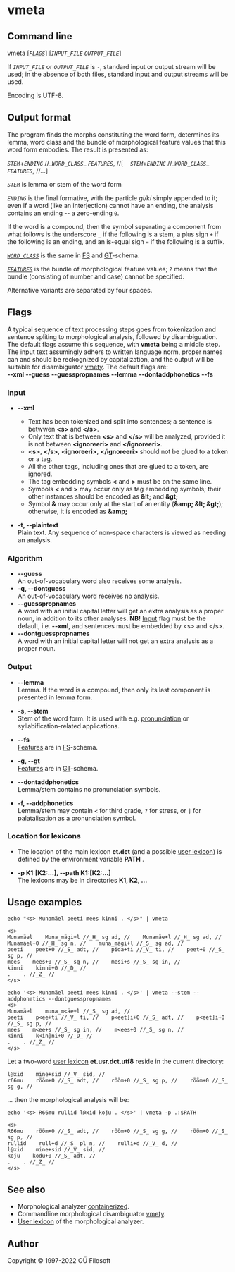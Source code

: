 # vmeta 

## Command line

vmeta \[[*`FLAGS`*](#flag_desc)\] [*`INPUT_FILE`* *`OUTPUT_FILE`*] 

If *`INPUT_FILE`* or *`OUTPUT_FILE`* is ```-```, standard input or output stream will be used; in the absence of both files, standard input and output streams will be used.

Encoding is UTF-8.

## Output format
The program finds the morphs constituting the word form, determines its lemma, word class and the bundle of morphological feature values that this word form embodies. The result is presented as:

*`STEM`*\+*`ENDING`* //\_*`WORD_CLASS`*\_ *`FEATURES`*, //\[&nbsp;&nbsp;&nbsp;&nbsp;*`STEM`*\+*`ENDING`* //\_*`WORD_CLASS`*\_ *`FEATURES`*, //...\]


*`STEM`* is lemma or stem of the word form

*`ENDING`* is the final formative, with the particle *gi/ki* simply appended to it; even if a word (like an interjection) cannot have an ending, the analysis contains an ending -- a zero-ending ```0```.

If the word is a compound, then the symbol separating a component from what follows is the underscore ```_``` if the following is a stem, a plus sign ```+``` if the following is an ending, and an is-equal sign ```=``` if the following is a suffix.   



[*`WORD_CLASS`*](https://cl.ut.ee/ressursid/morfo-systeemid/index.php?lang=en) is the same in [FS](https://github.com/Filosoft/vabamorf/blob/master/doc/tagset.md) and [GT](https://www.keeleveeb.ee/dict/corpus/shared/categories.html)-schema.

[*`FEATURES`*](https://cl.ut.ee/ressursid/morfo-systeemid/index.php?lang=en) is the bundle of morphological feature values; ```?``` means that the bundle (consisting of number and case) cannot be specified.

Alternative variants are separated by four spaces.


## Flags <a name="flag_desc"></a>
A typical sequence of text processing steps goes from tokenization and sentence spliting to morphological analysis, followed by  disambiguation. The default flags assume this sequence, with **vmeta** being a middle step. The input text assumingly adhers to written language norm, proper names can and should be reckognized by  capitalization, and the output will be suitable for disambiguator [vmety](https://github.com/Filosoft/vabamorf/blob/master/apps/cmdline/vmety/README.md). The default flags are: 
 <br>
**--xml** **--guess** **--guesspropnames** **--lemma** **--dontaddphonetics**  **--fs**

### Input <a name="input_desc"></a>

* **--xml** <br>
  * Text has been tokenized and split into sentences; a sentence is betwwen **&lt;s&gt;** and **&lt;/s&gt;**.
  * Only text that is between **&lt;s&gt;** and **&lt;/s&gt;** will be analyzed, provided it is not between
   **&lt;ignoreeri&gt;** and **&lt;/ignoreeri&gt;**. 
  * **&lt;s&gt;**, **&lt;/s&gt;**, **&lt;ignoreeri&gt;**, **&lt;/ignoreeri&gt;** should not be glued to a token or a tag.
  * All the other tags, including ones that are glued to a token, are ignored.
  * The tag embedding symbols **&lt;** and **&gt;** must be on the same line.
  * Symbols **&lt;** and **&gt;** may occur only as tag embedding symbols; their other instances should be encoded as **&amp;lt;** and **&amp;gt;**
  * Symbol **&amp;** may occur only at the start of an entity (**&amp;amp; &amp;lt; &amp;gt;**); otherwise, it is encoded as **&amp;amp;**

* **-t, --plaintext** <br> Plain text. Any sequence of non-space characters is viewed as needing an analysis.

### Algorithm 

* **--guess** <br> An out-of-vocabulary word also receives some analysis.
* **-q, --dontguess** <br> An out-of-vocabulary word receives no analysis.
* **--guesspropnames** <br> A word with an initial capital letter will get an extra analysis as a proper noun, in addition to its other analyses.  **NB!** [Input](#input_desc) flag must be the default, i.e. **--xml**, and sentences must be embedded by  &lt;s&gt; and &lt;/s&gt;.
* **--dontguesspropnames** <br> A word with an initial capital letter will not get an extra analysis as a proper noun.

### Output

* **--lemma** <br> Lemma. If the word is a compound, then only its last component is presented in lemma form.
* **-s, --stem** <br> Stem of the word form. It is used with e.g.  [pronunciation](#pronunciation_flags) or syllabification-related applications.

* **--fs** <br> [Features](https://cl.ut.ee/ressursid/morfo-systeemid/index.php?lang=en) are in [FS](https://github.com/Filosoft/vabamorf/blob/master/doc/tagset.md)-schema.
* **-g, --gt** <br> [Features](https://cl.ut.ee/ressursid/morfo-systeemid/index.php?lang=en) are in [GT](https://www.keeleveeb.ee/dict/corpus/shared/categories.html)-schema.

* **--dontaddphonetics** <br> Lemma/stem contains no pronunciation symbols.
* **-f, --addphonetics** <a name="pronunciation_flags"></a> <br> Lemma/stem may contain ```<``` for third grade, ```?``` for stress, or ```]``` for palatalisation as a pronunciation symbol.

### Location for lexicons 

* The location of the main lexicon **et.dct** (and a possible [user lexicon](https://github.com/Filosoft/vabamorf/blob/master/apps/cmdline/vmeta/user_lexicon.md)) is defined by the environment variable **PATH** .

* **-p K1:[K2:...], --path K1:[K2:...]** <br> The lexicons may be in directories **K1, K2, ...**

## Usage examples

```commandline
echo "<s> Munamäel peeti mees kinni . </s>" | vmeta

<s>
Munamäel    Muna_mägi+l //_H_ sg ad, //    Munamäe+l //_H_ sg ad, //    Munamäel+0 //_H_ sg n, //    muna_mägi+l //_S_ sg ad, //
peeti    peet+0 //_S_ adt, //    pida+ti //_V_ ti, //    peet+0 //_S_ sg p, //
mees    mees+0 //_S_ sg n, //    mesi+s //_S_ sg in, //
kinni    kinni+0 //_D_ //
.    . //_Z_ //
</s>
```

```commandline
echo '<s> Munamäel peeti mees kinni . </s>' | vmeta --stem --addphonetics --dontguesspropnames
<s>
Munamäel    muna_m<äe+l //_S_ sg ad, //
peeti    p<ee+ti //_V_ ti, //    p<eet]i+0 //_S_ adt, //    p<eet]i+0 //_S_ sg p, //
mees    m<ee+s //_S_ sg in, //    m<ees+0 //_S_ sg n, //
kinni    k<in]ni+0 //_D_ //
.    . //_Z_ //
</s>
```
Let a two-word [user lexicon](https://github.com/Filosoft/vabamorf/blob/master/apps/cmdline/vmeta/user_lexicon.md) **et.usr.dct.utf8** reside in the current directory:
```
l@xid    mine+sid //_V_ sid, //
r66mu    rõõm+0 //_S_ adt, //    rõõm+0 //_S_ sg p, //    rõõm+0 //_S_ sg g, //
```

... then the morphological analysis will be:
```code
echo '<s> R66mu rullid l@xid koju . </s>' | vmeta -p .:$PATH
```
```
<s>
R66mu    rõõm+0 //_S_ adt, //    rõõm+0 //_S_ sg g, //    rõõm+0 //_S_ sg p, //
rullid    rull+d //_S_ pl n, //    rulli+d //_V_ d, //
l@xid    mine+sid //_V_ sid, //
koju    kodu+0 //_S_ adt, //
.    . //_Z_ //
</s>
```
## See also
* Morphological analyzer [containerized](https://gitlab.com/tilluteenused/docker-elg-morf/-/blob/main/README.md).
* Commandline morphological disambiguator [vmety](https://github.com/Filosoft/vabamorf/blob/master/apps/cmdline/vmety/README.md).
* [User lexicon](https://github.com/Filosoft/vabamorf/blob/master/apps/cmdline/vmeta/user_lexicon.md) of the morphological analyzer.

## Author

Copyright © 1997-2022 OÜ Filosoft
